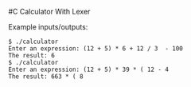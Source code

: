 #C Calculator With Lexer

Example inputs/outputs:

```terminal
$ ./calculator
Enter an expression: (12 + 5) * 6 + 12 / 3  - 100
The result: 6
$ ./calculator
Enter an expression: (12 + 5) * 39 * ( 12 - 4
The result: 663 * ( 8
